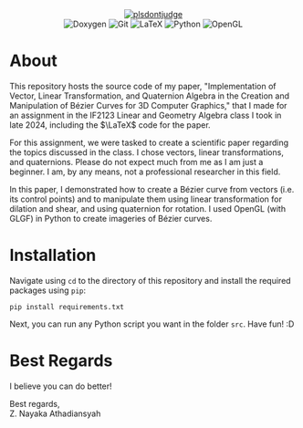 <div align="center">
  <a href="#">
    <img src="https://img.shields.io/badge/IF2123-Aljabar_Linear_dan_Geometri-blue" alt="plsdontjudge">
  </a>
  <br>
  <img src="https://img.shields.io/badge/doxygen-2C4AA8?style=for-the-badge&logo=doxygen&logoColor=white" alt="Doxygen">
  <img src="https://img.shields.io/badge/git-%23F05033.svg?style=for-the-badge&logo=git&logoColor=white" alt="Git">
  <img src="https://img.shields.io/badge/latex-%23008080.svg?style=for-the-badge&logo=latex&logoColor=white" alt="LaTeX">
  <img src="https://img.shields.io/badge/python-3670A0?style=for-the-badge&logo=python&logoColor=ffdd54" alt="Python">
  <img src="https://img.shields.io/badge/OpenGL-%23FFFFFF.svg?style=for-the-badge&logo=opengl" alt="OpenGL">
</div>


# About
This repository hosts the source code of my paper, "Implementation of Vector, Linear Transformation, and Quaternion Algebra in the Creation and Manipulation of Bézier Curves for 3D Computer Graphics," that I made for an assignment in the IF2123 Linear and Geometry Algebra class I took in late 2024, including the $\LaTeX$ code for the paper. 

For this assignment, we were tasked to create a scientific paper regarding the topics discussed in the class. I chose vectors, linear transformations, and quaternions. Please do not expect much from me as I am just a beginner. I am, by any means, not a professional researcher in this field.

In this paper, I demonstrated how to create a Bézier curve from vectors (i.e. its control points) and to manipulate them using linear transformation for dilation and shear, and using quaternion for rotation. I used OpenGL (with GLGF) in Python to create imageries of Bézier curves.

# Installation
Navigate using `cd` to the directory of this repository and install the required packages using `pip`:

```
pip install requirements.txt
```

Next, you can run any Python script you want in the folder `src`. Have fun! :D

# Best Regards
I believe you can do better!


Best regards,\
Z. Nayaka Athadiansyah
